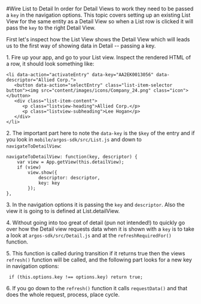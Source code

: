 #Wire List to Detail
In order for Detail Views to work they need to be passed a `key` in the navigation options. This topic covers setting up an existing List View for the same entity as a Detail View so when a List row is clicked it will pass the `key` to the right Detail View.

First let's inspect how the List View shows the Detail View which will leads us to the first way of showing data in Detail -- passing a key.

1\. Fire up your app, and go to your List view. Inspect the rendered HTML of a row, it should look something like:

    <li data-action="activateEntry" data-key="AA2EK0013056" data-descriptor="Allied Corp.">
       <button data-action="selectEntry" class="list-item-selector button"><img src="content/images/icons/Company_24.png" class="icon"></button>
       <div class="list-item-content">
          <p class="listview-heading">Allied Corp.</p>
          <p class="listview-subheading">Lee Hogan</p>
       </div>
    </li>

2\. The important part here to note the `data-key` is the `$key` of the entry and if you look in `mobile/argos-sdk/src/List.js` and down to `navigateToDetailView`:

    navigateToDetailView: function(key, descriptor) {
        var view = App.getView(this.detailView);
        if (view)
            view.show({
                descriptor: descriptor,
                key: key
            });
    },

3\. In the navigation options it is passing the `key` and `descriptor`. Also the view it is going to is defined at List.detailView. 

4\. Without going into too great of detail (pun not intended!) to quickly go over how the Detail view requests data when it is shown with a `key` is to take a look at `argos-sdk/src/Detail.js` and at the `refreshRequiredFor()` function.

5\. This function is called during transition if it returns true then the views `refresh()` function will be called, and the following part looks for a new key in navigation options:

     if (this.options.key !== options.key) return true;

6\. If you go down to the `refresh()` function it calls `requestData()` and that does the whole request, process, place cycle.
